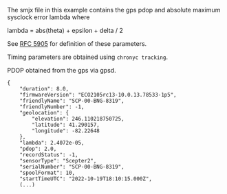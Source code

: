 The smjx file in this example contains the gps pdop and absolute maximum sysclock error lambda where

lambda = abs(theta) + epsilon + delta / 2

See [RFC 5905](https://www.rfc-editor.org/rfc/rfc5905) for definition of these parameters.

Timing parameters are obtained using `chronyc tracking`.

PDOP obtained from the gps via gpsd.

```
{
    "duration": 8.0,
    "firmwareVersion": "ECO2105rc13-10.0.13.78533-1p5",
    "friendlyName": "SCP-00-BNG-8319",
    "friendlyNumber": -1,
    "geolocation": {
        "elevation": 246.110218750725,
        "latitude": 41.290157,
        "longitude": -82.22648
    },
    "lambda": 2.4072e-05,
    "pdop": 2.0,
    "recordStatus": -1,
    "sensorType": "Scepter2",
    "serialNumber": "SCP-00-BNG-8319",
    "spoolFormat": 10,
    "startTimeUTC": "2022-10-19T18:10:15.000Z",
    (...)
```
